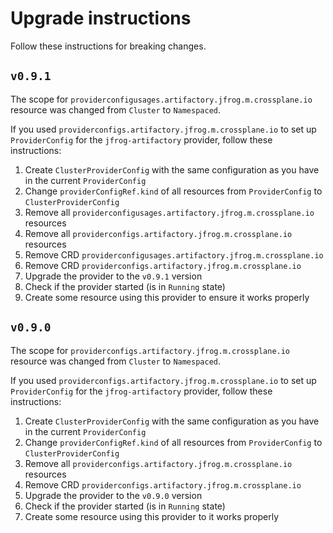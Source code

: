 # Upgrade instructions

Follow these instructions for breaking changes.

## `v0.9.1`

The scope for `providerconfigusages.artifactory.jfrog.m.crossplane.io` resource was changed from `Cluster` to `Namespaced`.

If you used `providerconfigs.artifactory.jfrog.m.crossplane.io` to set up `ProviderConfig` for the `jfrog-artifactory` provider, follow these instructions:

1. Create `ClusterProviderConfig` with the same configuration as you have in the current `ProviderConfig`
2. Change `providerConfigRef.kind` of all resources from `ProviderConfig` to `ClusterProviderConfig`
3. Remove all `providerconfigusages.artifactory.jfrog.m.crossplane.io` resources
4. Remove all `providerconfigs.artifactory.jfrog.m.crossplane.io` resources
5. Remove CRD `providerconfigusages.artifactory.jfrog.m.crossplane.io`
6. Remove CRD `providerconfigs.artifactory.jfrog.m.crossplane.io`
7. Upgrade the provider to the `v0.9.1` version
8. Check if the provider started (is in `Running` state)
9. Create some resource using this provider to ensure it works properly

## `v0.9.0`

The scope for `providerconfigs.artifactory.jfrog.m.crossplane.io` resource was changed from `Cluster` to `Namespaced`.

If you used `providerconfigs.artifactory.jfrog.m.crossplane.io` to set up `ProviderConfig` for the `jfrog-artifactory` provider, follow these instructions:

1. Create `ClusterProviderConfig` with the same configuration as you have in the current `ProviderConfig`
2. Change `providerConfigRef.kind` of all resources from `ProviderConfig` to `ClusterProviderConfig`
3. Remove all `providerconfigs.artifactory.jfrog.m.crossplane.io` resources
4. Remove CRD `providerconfigs.artifactory.jfrog.m.crossplane.io`
5. Upgrade the provider to the `v0.9.0` version
6. Check if the provider started (is in `Running` state)
7. Create some resource using this provider to it works properly
